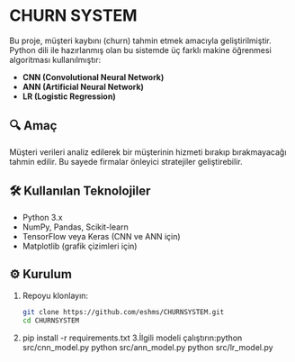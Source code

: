 # CHURN SYSTEM

Bu proje, müşteri kaybını (churn) tahmin etmek amacıyla geliştirilmiştir. Python dili ile hazırlanmış olan bu sistemde üç farklı makine öğrenmesi algoritması kullanılmıştır:

- **CNN (Convolutional Neural Network)**
- **ANN (Artificial Neural Network)**
- **LR (Logistic Regression)**

## 🔍 Amaç

Müşteri verileri analiz edilerek bir müşterinin hizmeti bırakıp bırakmayacağı tahmin edilir. Bu sayede firmalar önleyici stratejiler geliştirebilir.

## 🛠️ Kullanılan Teknolojiler

- Python 3.x
- NumPy, Pandas, Scikit-learn
- TensorFlow veya Keras (CNN ve ANN için)
- Matplotlib (grafik çizimleri için)


## ⚙️ Kurulum

1. Repoyu klonlayın:
   ```bash
   git clone https://github.com/eshms/CHURNSYSTEM.git
   cd CHURNSYSTEM
2. pip install -r requirements.txt
3.İlgili modeli çalıştırın:python src/cnn_model.py
python src/ann_model.py
python src/lr_model.py


